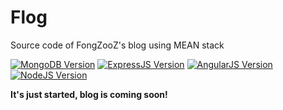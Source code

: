 # Flog
Source code of FongZooZ's blog using MEAN stack

[![MongoDB Version][mongo-image]][mongo-url]
[![ExpressJS Version][express-image]][express-url]
[![AngularJS Version][angular-image]][angular-url]
[![NodeJS Version][node-image]][node-url]

**It's just started, blog is coming soon!**

[mongo-image]: https://img.shields.io/badge/mongodb-v3.0.4-brightgreen.svg
[mongo-url]: https://www.mongodb.org
[express-image]: https://img.shields.io/badge/express-v4.12.4-lightgrey.svg
[express-url]: http://expressjs.com
[angular-image]: https://img.shields.io/badge/angular-v1.4.6-red.svg
[angular-url]: https://angularjs.org
[node-image]: https://img.shields.io/badge/node-v4.0.0-green.svg
[node-url]: https://nodejs.org
